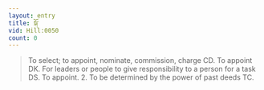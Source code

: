 ```yaml
---
layout: entry
title: སྐོ་
vid: Hill:0050
count: 0
---
```

> To select; to appoint, nominate, commission, charge CD\. To appoint DK\. For leaders or people to give responsibility to a person for a task DS\. To appoint\. 2\. To be determined by the power of past deeds TC\.


